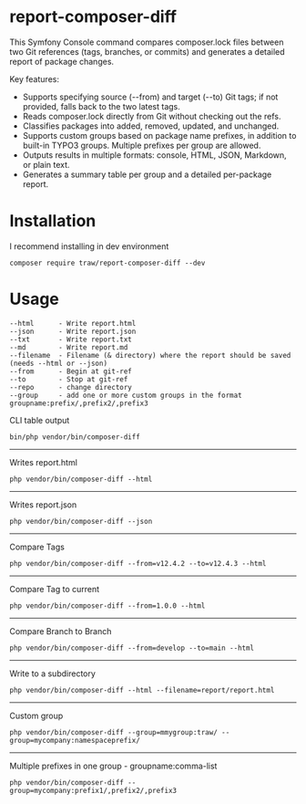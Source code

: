 # report-composer-diff

This Symfony Console command compares composer.lock files between two Git references (tags, branches, or commits) and generates a detailed report of package changes.

Key features:

- Supports specifying source (--from) and target (--to) Git tags; if not provided, falls back to the two latest tags.
- Reads composer.lock directly from Git without checking out the refs.
- Classifies packages into added, removed, updated, and unchanged.
- Supports custom groups based on package name prefixes, in addition to built-in TYPO3 groups. Multiple prefixes per group are allowed.
- Outputs results in multiple formats: console, HTML, JSON, Markdown, or plain text.
- Generates a summary table per group and a detailed per-package report.

# Installation
I recommend installing in dev environment

`composer require traw/report-composer-diff --dev`

# Usage

```
--html      - Write report.html
--json      - Write report.json
--txt       - Write report.txt
--md        - Write report.md
--filename  - Filename (& directory) where the report should be saved (needs --html or --json)
--from      - Begin at git-ref
--to        - Stop at git-ref
--repo      - change directory
--group     - add one or more custom groups in the format groupname:prefix/,prefix2/,prefix3
```


CLI table output

`bin/php vendor/bin/composer-diff`

---

Writes report.html

`php vendor/bin/composer-diff --html`

---

Writes report.json

`php vendor/bin/composer-diff --json`

---

Compare Tags

`php vendor/bin/composer-diff --from=v12.4.2 --to=v12.4.3 --html` 

---

Compare Tag to current

`php vendor/bin/composer-diff --from=1.0.0 --html`

---

Compare Branch to Branch

`php vendor/bin/composer-diff --from=develop --to=main --html`

---

Write to a subdirectory

`php vendor/bin/composer-diff --html --filename=report/report.html`

---

Custom group

`php vendor/bin/composer-diff --group=mmygroup:traw/ --group=mycompany:namespaceprefix/`

---

Multiple prefixes in one group - groupname:comma-list

`php vendor/bin/composer-diff --group=mycompany:prefix1/,prefix2/,prefix3`
